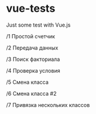 # vue-tests
Just some test with Vue.js

/1
Простой счетчик

/2
Передача данных 

/3
Поиск факториала

/4
Проверка условия

/5
Смена класса

/6
Смена класса #2

/7
Привязка нескольких классов
